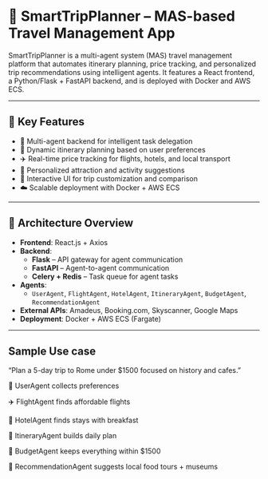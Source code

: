 # 🧳 SmartTripPlanner – MAS-based Travel Management App

SmartTripPlanner is a multi-agent system (MAS) travel management platform that automates itinerary planning, price tracking, and personalized trip recommendations using intelligent agents. It features a React frontend, a Python/Flask + FastAPI backend, and is deployed with Docker and AWS ECS.

---

## 🚀 Key Features

- 🧠 Multi-agent backend for intelligent task delegation
- 📅 Dynamic itinerary planning based on user preferences
- ✈️ Real-time price tracking for flights, hotels, and local transport
- 🤖 Personalized attraction and activity suggestions
- 📲 Interactive UI for trip customization and comparison
- ☁️ Scalable deployment with Docker + AWS ECS

---

## 🧱 Architecture Overview

- **Frontend**: React.js + Axios
- **Backend**:
  - **Flask** – API gateway for agent communication
  - **FastAPI** – Agent-to-agent communication
  - **Celery + Redis** – Task queue for agent tasks
- **Agents**:
  - `UserAgent`, `FlightAgent`, `HotelAgent`, `ItineraryAgent`, `BudgetAgent`, `RecommendationAgent`
- **External APIs**: Amadeus, Booking.com, Skyscanner, Google Maps
- **Deployment**: Docker + AWS ECS (Fargate)

---
## Sample Use case
“Plan a 5-day trip to Rome under $1500 focused on history and cafes.”

🧳 UserAgent collects preferences

✈️ FlightAgent finds affordable flights

🏨 HotelAgent finds stays with breakfast

📅 ItineraryAgent builds daily plan

💸 BudgetAgent keeps everything within $1500

🎯 RecommendationAgent suggests local food tours + museums
